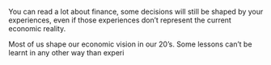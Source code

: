 You can read a lot about finance, some decisions will still be shaped by your experiences, even if those experiences don’t represent the current economic reality. 

Most of us shape our economic vision in our 20’s. Some lessons can’t be learnt in any other way than experi
